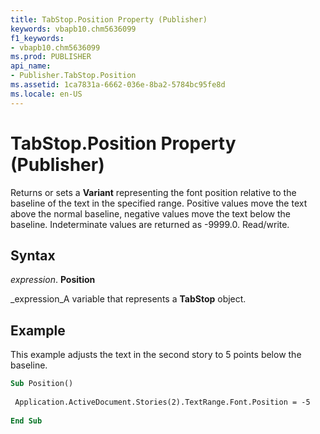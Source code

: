 ```yaml
---
title: TabStop.Position Property (Publisher)
keywords: vbapb10.chm5636099
f1_keywords:
- vbapb10.chm5636099
ms.prod: PUBLISHER
api_name:
- Publisher.TabStop.Position
ms.assetid: 1ca7831a-6662-036e-8ba2-5784bc95fe8d
ms.locale: en-US
---
```



# TabStop.Position Property (Publisher)

Returns or sets a  **Variant** representing the font position relative to the baseline of the text in the specified range. Positive values move the text above the normal baseline, negative values move the text below the baseline. Indeterminate values are returned as -9999.0. Read/write.


## Syntax

 _expression_. **Position**

 _expression_A variable that represents a  **TabStop** object.


## Example

This example adjusts the text in the second story to 5 points below the baseline.


```vb
Sub Position() 
 
 Application.ActiveDocument.Stories(2).TextRange.Font.Position = -5 
 
End Sub
```



